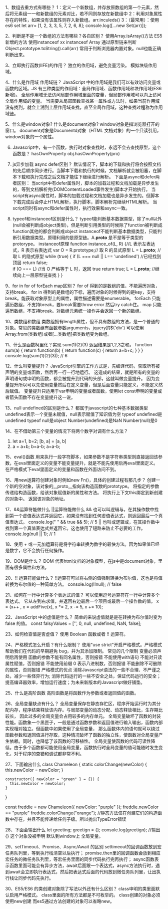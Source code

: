 1、数组去重方式有哪些？
  1：定义一个新数组，并存放原数组的第一个元素，然后将元素组一一和新数组的元素对比，若不同则存放在新数组中
  2：利用对象属性存在的特性，如果没有该属性则存入新数组。arr.inculeds()
  3：（最常用）：使用es6 set
  let arr= [1, 2, 3, 3, 5, 7, 2, 6, 8];
  console.log([...new Set(arr)]);
  
2、判断是不是一个数组的方法有哪些？各自区别？
  使用Array.isArray()方法 ES5新增的方法
  使用instanceof  xx instanceof Array 通过原型链来判断
  Object.prototype.toString().call(arr) 常用于判断浏览器内置对象。null也能正确判断出来。

3、立即执行函数(IIFE)的作用？
  独立的作用域，避免变量污染。
  模拟块级作用域。

4、什么是作用域 作用域链？
  JavaScript 中的作用域是我们可以有效访问变量或函数的区域。JS 有三种类型的作用域：全局作用域、函数作用域和块作用域(ES6新增)。
  全局作用域无法访问局部作用域里面的变量，但局部作用域可以向上访问全局作用域的变量。
  当需要从局部函数查找某一属性或方法时，如果当前作用域没有找到，就会上溯到上层作用域查找，直至全局作用域，这种查找过程称为作用域链。

5、什么是window对象? 什么是document对象?
   window对象是指浏览器打开的窗口。
   document对象是Documentd对象（HTML 文档对象）的一个只读引用，window对象的一个属性。

6. Javascript中，有一个函数，执行时对象查找时，永远不会去查找原型，这个函数是？
  hasOwnProperty
  obj.hasOwnProperty(pro)

7. js异步加载 async defer区别？
  默认情况下，脚本的下载和执行将会按照文档的先后顺序同步进行。当脚本下载和执行的时候，文档解析就会被阻塞，在脚本下载和执行完成之后文档才能往下继续进行解析。
  下面是async和defer两者区别：
    当script中有defer属性时，脚本的加载过程和文档加载是异步发生的，等到文档解析完(DOMContentLoaded事件发生)脚本才开始执行。
    当script有async属性时，脚本的加载过程和文档加载也是异步发生的。但脚本下载完成后会停止HTML解析，执行脚本，脚本解析完继续HTML解析。
    当script同时有async和defer属性时，执行效果和async一致。

8. typeof和instanceof区别是什么？
  typeof能判断基本数据类型，除了null以外(null会被判断成object类型)，但是判断引用类型的时候除了function被判断成function其他的都会判断成object
  instanceof不能判断基本数据类型，只能判断引用数据类型。原理利用的是原型链。A.__proto__ 是不是等于类型的protorype。
  instanceof原理
    function instance_of(L, R) {//L 表示左表达式，R 表示右表达式
      var O = R.prototype;// 取 R 的显式原型
      L = L.__proto__;    // 取 L 的隐式原型
      while (true) { 
          if (L === null || L== 'undefined') //已经找到顶层
              return false;  
          if (O === L)   //当 O 严格等于 L 时，返回 true
              return true; 
          L = L.__proto__;  //继续向上一层原型链查找
      }
    }

9、for in for of forEach map区别？
  for of 得到的是数组的值，不能遍历对象，支持break。
  for in 得到的是数组的下标，遍历对象的时候得到的是key，支持break。能获取对象原型上的属性，属性描述需要是enumerable。
  forEach 只能遍历数组，不支持break，要break需要throw error 然后try catch住。
  map 只能遍历数组，不支持break。对数组元素统一操作并会返回一个新的数组。

10、类数组和数组
  类数组拥有length属性，但不具有数组的方法，是一个普通的对象。常见的类数组有函数参数arguments，jquery的$('div')
  可以使用Array.from(类数组)或者[...类数组]把类数组变为数组。

11、什么是函数柯里化？实现 sum(1)(2)(3) 返回结果是1,2,3之和。
  function sum(a) {
    return function(b) {
        return function(c) {
            return a+b+c;
        }
    }
  }
  console.log(sum(1)(2)(3)); // 6

12、什么叫变量提升？
  JavaScript引擎的工作方式是，先编译代码，获取所有被声明的变量或函数，然后再一行一行地运行。
  这造成的结果，就是所有的变量的声明语句或申明的函数，都会被提升到代码的头部，这就叫做变量提升。
  因为变量提升所以可以先使用变量然后在定义变量，但是后面变量只能定义，不能定义然后赋值。
  变量提升只适用于var申明的变量或者函数，使用let const申明的变量或者箭头函数不存在变量提升这一说。

13、null undefined的区别是什么？
  都属于javascript的七种基本数据类型
  undefined表示一个变量未赋值，null表示赋值了知识值为空
  typeof undefined是undefined typeof null是object
  Number(undefined)是NaN Number(null)是0

14、在不借助第三个变量的情况下将两个数字对调有什么方法？
  1. let a=1, b=2; [b, a] = [a, b]
  2. a = a+b; b=a-b; a=a-b;

15、eval()函数
  用来执行一段字符脚本，如果参数不是字符串类型则直接返回该参数，在eval里面定义的变量不能变量提升，就是不能先使用后再eval里面定义。
  在严格模式下eval里面定义的变量和函数在外面访问不到。

16、用new运算符创建对象时例如new Fn()，具体的创建过程有那几步？
  创建一个新的空对象，该对象的__proto__指向该构造函数的prototype。
  将指定的参数传递给构造函数，给该对象赋值新的属性和方法。
  将执行上下文this绑定到新创建的对象中。
  返回该对象的地址。

17、&&运算符能做什么 ||运算符能做什么
  && 也可以叫逻辑与，在其操作数中找到第一个虚值表达式并返回它，如果没有找到任何虚值表达式，则返回最后一个真值表达式。
  console.log(" " && true && 5); // 5
  || 也叫或逻辑或，在其操作数中找到第一个真值表达式并返回它。这也使用了短路来防止不必要的工作。
  console.log(null || 1); // 1

18、使用 + 或一元加运算符是将字符串转换为数字的最快方法。因为如果值已经是数字，它不会执行任何操作。

19、DOM是什么？
  DOM 代表html文档的对象模型，在js中是document对象，里面有很多属性和方法。

20、!! 运算符能做什么？
  !!运算符可以将右侧的值强制转换为布尔值，这也是将值转换为布尔值的一种简单方法。
  console.log(!!null); // false

21、如何在一行中计算多个表达式的值？
  可以使用逗号运算符在一行中计算多个表达式。 它从左到右求值，并返回右边最后一个项目或最后一个操作数的值。
  x = (x++ , x = addFive(x), x *= 2, x -= 5, x += 10);

22、JavaScript 中的虚值是什么？
  简单的来说虚值就是是在转换为布尔值时变为 false 的值。
  const falsyValues = ['', 0, null, undefined, NaN, false];

23、如何检查值是否虚值？
  使用 Boolean 函数或者 !! 运算符。

24、严格模式怎么开启？有什么限制？
  使用"use strict"开启严格模式。严格模式帮助我们在代码的早期避免 bug，并为其添加限制。
  常见的几个限制
    变量必须声明后再使用
    函数的参数不能有同名属性，否则报错
    不能使用with语句
    不能对只读属性赋值，否则报错
    不能使用前缀 0 表示八进制数，否则报错
    不能删除不可删除的属性，否则报错
  严格模式的优点
    消除Javascript语法的一些不合理、不严谨之处，减少一些怪异行为;
    消除代码运行的一些不安全之处，保证代码运行的安全；
    提高编译器效率，增加运行速度；为未来新版本的Javascript做好铺垫。

25、什么是高阶函数
   高阶函数是将函数作为参数或者返回值的函数。

26、全局变量缺点有什么？
  全局变量保存在静态存贮区，程序开始运行时为其分配内存，程序结束释放该内存。与局部变量的动态分配、动态释放相比，生存期比较长，
  因此过多的全局变量会占用较多的内存单元。
  全局变量破坏了函数的封装性能。函数象一个黑匣子，一般是通过函数参数和返回值进行输入输出，函数内部实现相对独立。但函数中如果使用了全局变量，
  那么函数体内的语句就可以绕过函数参数和返回值进行存取，这种情况破坏了函数的独立性，使函数对全局变量产生依赖。同时，也降低了该函数的可移植性。
  全局变量使函数的代码可读性降低。由于多个函数都可能使用全局变量，函数执行时全局变量的值可能随时发生变化，对于程序的查错和调试都非常不利。

27、下面输出什么
  class Chameleon {
    static colorChange(newColor) {
      this.newColor = newColor;
    }

    constructor({ newColor = "green" } = {}) {
      this.newColor = newColor;
    }
  }

  const freddie = new Chameleon({ newColor: "purple" });
  freddie.newColor == "purple"
  freddie.colorChange("orange"); //静态方法仅在创建它们的构造函数中存在，并且不能传递给任何子级。所以抛出TypeError错误

28、下面会输出什么
  let greeting;
  greetign = {};
  console.log(greetign); //输出{} 这个对象没被申明 默认到window上 全局变量。

29、setTimeout、Promise、Async/Await 的区别
  settimeout的回调函数放到宏任务队列里，等到执行栈清空以后执行； 
  promise.then里的回调函数会放到相应宏任务的微任务队列里，等宏任务里面的同步代码执行完再执行；
  async函数表示函数里面可能会有异步方法，await后面跟一个表达式，async方法执行时，遇到await会立即执行表达式，然后把表达式后面的代码放到微任务队列里，让出执行栈让同步代码先执行。

30、ES5/ES6 的类创建对象除了写法以外还有什么区别？
  class申明的类里面默认启用严格模式。
  class里面的所有方法都是不可枚举的。
  class创建的对象必须使用new创建 而es5通过方法创建的对象可以省略new。
